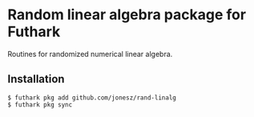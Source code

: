 # Random linear algebra package for Futhark

Routines for randomized numerical linear algebra.

## Installation

```
$ futhark pkg add github.com/jonesz/rand-linalg
$ futhark pkg sync
```
